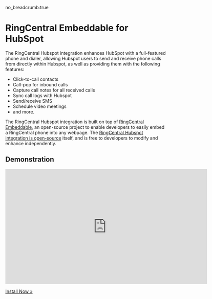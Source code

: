 no_breadcrumb:true

# RingCentral Embeddable for HubSpot

The RingCentral Hubspot integration enhances HubSpot with a full-featured phone and dialer, allowing Hubspot users to send and receive phone calls from directly within Hubspot, as well as providing them with the following features:

* Click-to-call contacts
* Call-pop for inbound calls
* Capture call notes for all received calls
* Sync call logs with Hubspot
* Send/receive SMS
* Schedule video meetings
* and more. 

The RingCentral Hubspot integration is built on top of [RingCentral Embeddable](https://developers.ringcentral.com/embeddable-voice.html), an open-source project to enable developers to easily embed a RingCentral phone into any webpage. The [RingCentral Hubspot integration is open-source](https://github.com/ringcentral/hubspot-embeddable-ringcentral-phone) itself, and is free to developers to modify and enhance independently. 

## Demonstration

<iframe src="https://www.youtube.com/embed/ajbipkPd_4Q?modestbranding=1&rel=0&theme=light" width="630" height="360" frameborder="0" allow="accelerometer; autoplay; encrypted-media; gyroscope; picture-in-picture" allowfullscreen></iframe>

<a class="btn btn-primary" href="install/">Install Now &raquo;</a>

